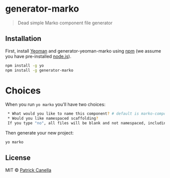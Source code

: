 # generator-marko

> Dead simple Marko component file generator

## Installation

First, install [Yeoman](http://yeoman.io) and generator-yeoman-marko using [npm](https://www.npmjs.com/) (we assume you have pre-installed [node.js](https://nodejs.org/)).

```bash
npm install -g yo
npm install -g generator-marko
```

# Choices
When you run `yo marko` you'll have two choices:
```bash
 * What would you like to name this component? # default is marko-component
 * Would you like namespaced scaffolding?
 If you type "no", all files will be blank and not namespaced, including browser.json # Default is "yes"

```


Then generate your new project:

```bash
yo marko
```


## License

MIT © [Patrick Canella](https://pcanella.github.io)


[npm-image]: https://badge.fury.io/js/generator-yeoman-marko.svg
[npm-url]: https://npmjs.org/package/generator-yeoman-marko
[travis-image]: https://travis-ci.org/pcanella/generator-yeoman-marko.svg?branch=master
[travis-url]: https://travis-ci.org/pcanella/generator-yeoman-marko
[daviddm-image]: https://david-dm.org/pcanella/generator-yeoman-marko.svg?theme=shields.io
[daviddm-url]: https://david-dm.org/pcanella/generator-yeoman-marko

